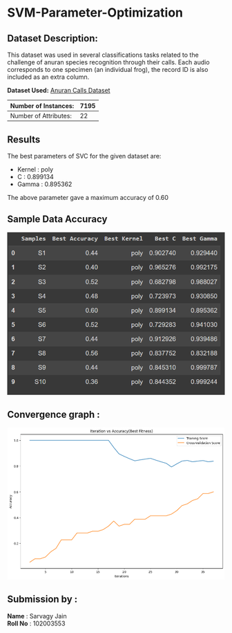 # SVM-Parameter-Optimization

## Dataset Description:
This dataset was used in several classifications tasks related to the challenge of anuran species recognition through their calls. Each audio corresponds to one specimen (an individual frog), the record ID is also included as an extra column.

**Dataset Used:** [Anuran Calls Dataset](https://archive.ics.uci.edu/ml/datasets/Anuran+Calls+%28MFCCs%29)

| Number of Instances:  | 7195 |
|-----------------------|--------|
| Number of Attributes: |  22   |


## Results

The best parameters of SVC for the given dataset are:
- Kernel : poly
- C : 0.899134
- Gamma : 0.895362  

The above parameter gave a maximum accuracy of 0.60


## Sample Data Accuracy
![image](https://github.com/Sarvagy-Jain/SVM-Parameter-Optimisation/blob/main/sample_table.PNG)<br>


## Convergence graph  : 

![image](https://github.com/Sarvagy-Jain/SVM-Parameter-Optimisation/blob/main/learn.png)




## Submission by :
**Name** : Sarvagy Jain
<br>
**Roll No** : 102003553


